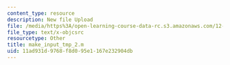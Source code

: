 ```yaml
---
content_type: resource
description: New file Upload
file: /media/https%3A/open-learning-course-data-rc.s3.amazonaws.com/12-811-tropical-meteorology-spring-2011/11ad931d9768f8d095e1167e232904db_make_input_tmp_2.m
file_type: text/x-objcsrc
resourcetype: Other
title: make_input_tmp_2.m
uid: 11ad931d-9768-f8d0-95e1-167e232904db
---
```

